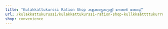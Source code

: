 ```yaml
---
title: "Kulakkattukurssi Ration Shop കുളക്കാട്ടുകുറുശ്ശി റേഷൻ ഷോപ്പ്"
url: /kulakkattukurussi/kulakkattukurssi-ration-shop-kullkkaattttukurrushshi-rreess-ssoopp/
shop: convenience
---
```

